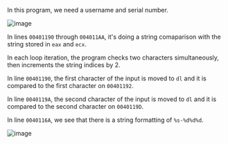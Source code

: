 In this program, we need a username and serial number.

![image](https://github.com/user-attachments/assets/f568a2d2-1e60-45e9-bc77-e5768f6836b1)

In lines `00401190` through `004011AA`, it's doing a string comaparison with the string stored in `eax` and `ecx`.

In each loop iteration, the program checks two characters simultaneously, then increments the string indices by 2.

In line `00401190`, the first character of the input is moved to `dl` and it is compared to the first character on `00401192`.

In line `0040119A`, the second character of the input is moved to `dl` and it is compared to the second character on `0040119D`.

In line `0040116A`, we see that there is a string formatting of `%s-%d%d%d`.

![image](https://github.com/user-attachments/assets/1f4fb86f-5b6c-42b2-9070-a8a3653e7498)

